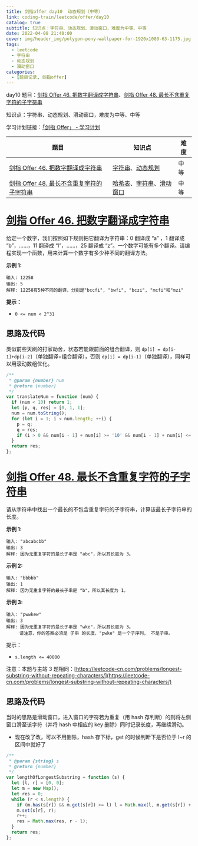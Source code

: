 ```yaml
---
title: 剑指offer day10  动态规划（中等）
link: coding-train/leetcode/offer/day10
catalog: true
subtitle: 知识点：字符串、动态规划、滑动窗口，难度为中等、中等
date: 2022-04-08 21:40:00
cover: img/header_img/polygon-pony-wallpaper-for-1920x1080-63-1175.jpg
tags:
  - leetcode
  - 字符串
  - 动态规划
  - 滑动窗口
categories:
  - [题目记录, 剑指offer]
---
```


day10 题目：[剑指 Offer 46. 把数字翻译成字符串](https://leetcode-cn.com/problems/ba-shu-zi-fan-yi-cheng-zi-fu-chuan-lcof/)、[剑指 Offer 48. 最长不含重复字符的子字符串](https://leetcode-cn.com/problems/zui-chang-bu-han-zhong-fu-zi-fu-de-zi-zi-fu-chuan-lcof/)

知识点：字符串、动态规划、滑动窗口，难度为中等、中等

学习计划链接：[「剑指 Offer」 - 学习计划](https://leetcode-cn.com/study-plan/lcof/?progress=7jn70jr)

| 题目                                                                                                                                  | 知识点                                                                                                                                                 | 难度 |
| ------------------------------------------------------------------------------------------------------------------------------------- | ------------------------------------------------------------------------------------------------------------------------------------------------------ | ---- |
| [剑指 Offer 46. 把数字翻译成字符串](https://leetcode-cn.com/problems/ba-shu-zi-fan-yi-cheng-zi-fu-chuan-lcof/)                        | [字符串](https://leetcode-cn.com/tag/string)、[动态规划](https://leetcode-cn.com/tag/dynamic-programming)                                              | 中等 |
| [剑指 Offer 48. 最长不含重复字符的子字符串](https://leetcode-cn.com/problems/zui-chang-bu-han-zhong-fu-zi-fu-de-zi-zi-fu-chuan-lcof/) | [哈希表](https://leetcode-cn.com/tag/hash-table)、[字符串](https://leetcode-cn.com/tag/string)、[滑动窗口](https://leetcode-cn.com/tag/sliding-window) | 中等 |

# [剑指 Offer 46. 把数字翻译成字符串](https://leetcode-cn.com/problems/ba-shu-zi-fan-yi-cheng-zi-fu-chuan-lcof/)

给定一个数字，我们按照如下规则把它翻译为字符串：0 翻译成 “a” ，1 翻译成 “b”，……，11 翻译成 “l”，……，25 翻译成 “z”。一个数字可能有多个翻译。请编程实现一个函数，用来计算一个数字有多少种不同的翻译方法。

**示例 1:**

```plain
输入: 12258
输出: 5
解释: 12258有5种不同的翻译，分别是"bccfi", "bwfi", "bczi", "mcfi"和"mzi"
```

**提示：**

- `0 <= num < 2^31`

## 思路及代码

类似前些天刷的打家劫舍，状态若能跟前面的组合翻译，则 `dp[i] = dp[i-1]+dp[i-2]`（单独翻译+组合翻译），否则 `dp[i] = dp[i-1]`（单独翻译），同样可以用滚动数组优化。

```javascript
/**
 * @param {number} num
 * @return {number}
 */
var translateNum = function (num) {
  if (num < 10) return 1;
  let [p, q, res] = [0, 1, 1];
  num = num.toString();
  for (let i = 1; i < num.length; ++i) {
    p = q;
    q = res;
    if (i > 0 && num[i - 1] + num[i] >= '10' && num[i - 1] + num[i] <= '25') res += p;
  }
  return res;
};
```

# [剑指 Offer 48. 最长不含重复字符的子字符串](https://leetcode-cn.com/problems/zui-chang-bu-han-zhong-fu-zi-fu-de-zi-zi-fu-chuan-lcof/)

请从字符串中找出一个最长的不包含重复字符的子字符串，计算该最长子字符串的长度。

**示例 1:**

```plain
输入: "abcabcbb"
输出: 3
解释: 因为无重复字符的最长子串是 "abc"，所以其长度为 3。
```

**示例 2:**

```plain
输入: "bbbbb"
输出: 1
解释: 因为无重复字符的最长子串是 "b"，所以其长度为 1。
```

**示例 3:**

```plain
输入: "pwwkew"
输出: 3
解释: 因为无重复字符的最长子串是 "wke"，所以其长度为 3。
     请注意，你的答案必须是 子串 的长度，"pwke" 是一个子序列， 不是子串。
```

提示：

- `s.length <= 40000`

注意：本题与主站 3 题相同：[https://leetcode-cn.com/problems/longest-substring-without-repeating-characters/](https://leetcode-cn.com/problems/longest-substring-without-repeating-characters/)

## 思路及代码

当时的思路是滑动窗口，进入窗口的字符若为重复（用 hash 存判断）的则将左侧窗口滑至该字符（并将 hash 中相应的 key 删除）同时记录长度，再继续滑动。

- 现在改了改，可以不用删除，hash 存下标，get 的时候判断下是否位于 l~r 的区间中就好了

```javascript
/**
 * @param {string} s
 * @return {number}
 */
var lengthOfLongestSubstring = function (s) {
  let [l, r] = [0, 0];
  let m = new Map();
  let res = 0;
  while (r < s.length) {
    if (m.has(s[r]) && m.get(s[r]) >= l) l = Math.max(l, m.get(s[r]) + 1);
    m.set(s[r], r);
    r++;
    res = Math.max(res, r - l);
  }
  return res;
};
```
